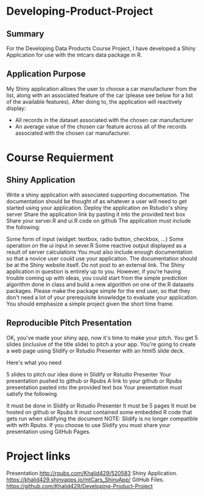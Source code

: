 # Developing-Product-Project

## Summary

For the Developing Data Products Course Project, I have developed a Shiny Application for use with the mtcars data package in R.

## Application Purpose
My Shiny application allows the user to choose a car manufacturer from the list, along with an associated feature of the car (please see below for a list of the available features). After doing to, the application will reactively display:

- All records in the dataset associated with the chosen car manufacturer
- An average value of the chosen car feature across all of the records associated with the chosen car manufacturer.

# Course Requierment

## Shiny Application

Write a shiny application with associated supporting documentation. The documentation should be thought of as whatever a user will need to get started using your application.
Deploy the application on Rstudio's shiny server
Share the application link by pasting it into the provided text box
Share your server.R and ui.R code on github
The application must include the following:

Some form of input (widget: textbox, radio button, checkbox, ...)
Some operation on the ui input in sever.R
Some reactive output displayed as a result of server calculations
You must also include enough documentation so that a novice user could use your application.
The documentation should be at the Shiny website itself. Do not post to an external link.
The Shiny application in question is entirely up to you. However, if you're having trouble coming up with ideas, you could start from the simple prediction algorithm done in class and build a new algorithm on one of the R datasets packages. Please make the package simple for the end user, so that they don't need a lot of your prerequisite knowledge to evaluate your application. You should emphasize a simple project given the short time frame.

## Reproducible Pitch Presentation

OK, you've made your shiny app, now it's time to make your pitch. You get 5 slides (inclusive of the title slide) to pitch a your app. You're going to create a web page using Slidify or Rstudio Presenter with an html5 slide deck.

Here's what you need

5 slides to pitch our idea done in Slidify or Rstudio Presenter
Your presentation pushed to github or Rpubs
A link to your github or Rpubs presentation pasted into the provided text box
Your presentation must satisfy the following

It must be done in Slidify or Rstudio Presenter
It must be 5 pages
It must be hosted on github or Rpubs
It must contained some embedded R code that gets run when slidifying the document
NOTE: Slidify is no longer compatible with with Rpubs. If you choose to use Slidify you must share your presentation using GitHub Pages.

# Project links

Presentation 
http://rpubs.com/Khalid429/520583 
Shiny Application.
https://khalid429.shinyapps.io/mtCars_ShinyApp/
GitHub Files.
https://github.com/Khalid429/Developing-Product-Project
